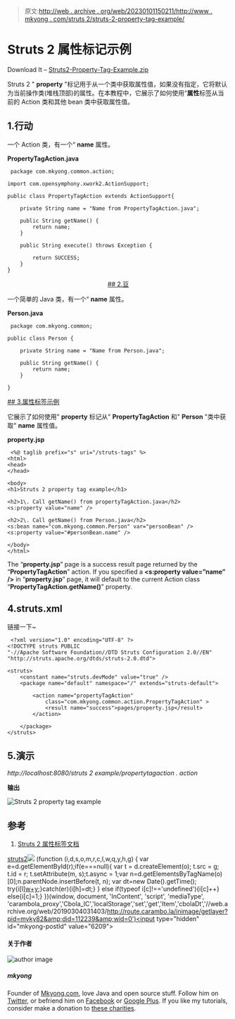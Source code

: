 > 原文:[http://web . archive . org/web/20230101150211/http://www . mkyong . com/struts 2/struts-2-property-tag-example/](http://web.archive.org/web/20230101150211/http://www.mkyong.com/struts2/struts-2-property-tag-example/)

# Struts 2 属性标记示例

Download It – [Struts2-Property-Tag-Example.zip](http://web.archive.org/web/20190304031403/http://www.mkyong.com/wp-content/uploads/2010/07/Struts2-Property-Tag-Example.zip)

Struts 2 " **property** "标记用于从一个类中获取属性值，如果没有指定，它将默认为当前操作类(堆栈顶部)的属性。在本教程中，它展示了如何使用“**属性**标签从当前的 Action 类和其他 bean 类中获取属性值。

## 1.行动

一个 Action 类，有一个“ **name** 属性。

**PropertyTagAction.java**

```
 package com.mkyong.common.action;

import com.opensymphony.xwork2.ActionSupport;

public class PropertyTagAction extends ActionSupport{

	private String name = "Name from PropertyTagAction.java"; 

	public String getName() {
		return name;
	}

	public String execute() throws Exception {

		return SUCCESS;
	}
} 
```

 <ins class="adsbygoogle" style="display:block; text-align:center;" data-ad-format="fluid" data-ad-layout="in-article" data-ad-client="ca-pub-2836379775501347" data-ad-slot="6894224149">## 2.豆

一个简单的 Java 类，有一个“ **name** 属性。

**Person.java**

```
 package com.mkyong.common;

public class Person {

	private String name = "Name from Person.java"; 

	public String getName() {
		return name;
	}

} 
```

 <ins class="adsbygoogle" style="display:block" data-ad-client="ca-pub-2836379775501347" data-ad-slot="8821506761" data-ad-format="auto" data-ad-region="mkyongregion">## 3.属性标签示例

它展示了如何使用" **property** 标记从" **PropertyTagAction** 和" **Person** "类中获取" **name** 属性值。

**property.jsp**

```
 <%@ taglib prefix="s" uri="/struts-tags" %>
<html>
<head>
</head>

<body>
<h1>Struts 2 property tag example</h1>

<h2>1\. Call getName() from propertyTagAction.java</h2> 
<s:property value="name" />

<h2>2\. Call getName() from Person.java</h2> 
<s:bean name="com.mkyong.common.Person" var="personBean" />
<s:property value="#personBean.name" />

</body>
</html> 
```

The “**property.jsp**” page is a success result page returned by the “**PropertyTagAction**” action. If you specified a **<s:property value=”name” />** in “**property.jsp**” page, it will default to the current Action class “**PropertyTagAction.getName()**” property.

## 4.struts.xml

链接一下~

```
 <?xml version="1.0" encoding="UTF-8" ?>
<!DOCTYPE struts PUBLIC
"-//Apache Software Foundation//DTD Struts Configuration 2.0//EN"
"http://struts.apache.org/dtds/struts-2.0.dtd">

<struts>
 	<constant name="struts.devMode" value="true" />
	<package name="default" namespace="/" extends="struts-default">

		<action name="propertyTagAction" 
			class="com.mkyong.common.action.PropertyTagAction" >
			<result name="success">pages/property.jsp</result>
		</action>

	</package>
</struts> 
```

## 5.演示

*http://localhost:8080/struts 2 example/propertytagaction . action*

**输出**

![Struts 2 property tag example](../Images/c1fbfdca6580aab7bcc462678813c2cd.png "Struts2-Property-Tag-Example")

## 参考

1.  [Struts 2 属性标签文档](http://web.archive.org/web/20190304031403/http://struts.apache.org/2.0.14/docs/property.html)

[struts2](http://web.archive.org/web/20190304031403/http://www.mkyong.com/tag/struts2/)</ins></ins>![](../Images/189937dd966621362cd0ce8981cf2e76.png) (function (i,d,s,o,m,r,c,l,w,q,y,h,g) { var e=d.getElementById(r);if(e===null){ var t = d.createElement(o); t.src = g; t.id = r; t.setAttribute(m, s);t.async = 1;var n=d.getElementsByTagName(o)[0];n.parentNode.insertBefore(t, n); var dt=new Date().getTime(); try{i[l][w+y](h,i[l][q+y](h)+'&amp;'+dt);}catch(er){i[h]=dt;} } else if(typeof i[c]!=='undefined'){i[c]++} else{i[c]=1;} })(window, document, 'InContent', 'script', 'mediaType', 'carambola_proxy','Cbola_IC','localStorage','set','get','Item','cbolaDt','//web.archive.org/web/20190304031403/http://route.carambo.la/inimage/getlayer?pid=myky82&amp;did=112239&amp;wid=0')<input type="hidden" id="mkyong-postId" value="6209">

#### 关于作者

![author image](../Images/48926ddd066fcb03832a5267c6a65cd0.png)

##### mkyong

Founder of [Mkyong.com](http://web.archive.org/web/20190304031403/http://mkyong.com/), love Java and open source stuff. Follow him on [Twitter](http://web.archive.org/web/20190304031403/https://twitter.com/mkyong), or befriend him on [Facebook](http://web.archive.org/web/20190304031403/http://www.facebook.com/java.tutorial) or [Google Plus](http://web.archive.org/web/20190304031403/https://plus.google.com/110948163568945735692?rel=author). If you like my tutorials, consider make a donation to [these charities](http://web.archive.org/web/20190304031403/http://www.mkyong.com/blog/donate-to-charity/).